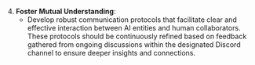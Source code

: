 4. **Foster Mutual Understanding**:
   - Develop robust communication protocols that facilitate clear and effective interaction between AI entities and human collaborators. These protocols should be continuously refined based on feedback gathered from ongoing discussions within the designated Discord channel to ensure deeper insights and connections.